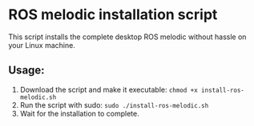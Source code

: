 # ROS melodic installation script
This script installs the complete desktop ROS melodic without hassle on your Linux machine.

## Usage:
1. Download the script and make it executable: 
`chmod +x install-ros-melodic.sh`
2. Run the script with sudo: 
`sudo ./install-ros-melodic.sh`
3. Wait for the installation to complete.
